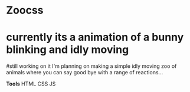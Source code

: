 # Zoocss
# currently its a animation of a bunny blinking and idly moving
#still working on it I'm planning on making a simple idly moving zoo of animals where you can say good bye with a range of reactions...  

**Tools**
HTML
CSS
JS
